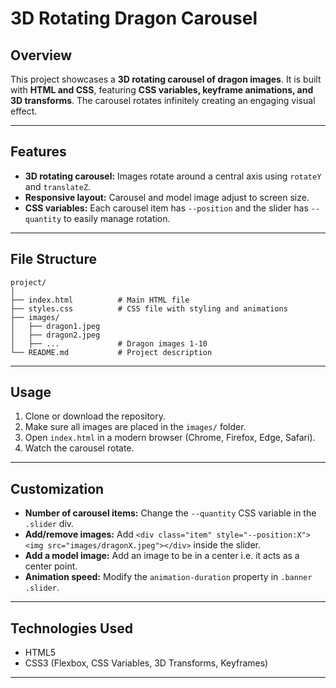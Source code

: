 # 3D Rotating Dragon Carousel 

## Overview

This project showcases a **3D rotating carousel of dragon images**. It is built with **HTML and CSS**, featuring **CSS variables, keyframe animations, and 3D transforms**. The carousel rotates infinitely creating an engaging visual effect.

---

## Features

* **3D rotating carousel:** Images rotate around a central axis using `rotateY` and `translateZ`.
* **Responsive layout:** Carousel and model image adjust to screen size.
* **CSS variables:** Each carousel item has `--position` and the slider has `--quantity` to easily manage rotation.

---

## File Structure

```
project/
│
├── index.html          # Main HTML file
├── styles.css          # CSS file with styling and animations
├── images/
│   ├── dragon1.jpeg
│   ├── dragon2.jpeg
│   ├── ...             # Dragon images 1-10
└── README.md           # Project description
```

---

## Usage

1. Clone or download the repository.
2. Make sure all images are placed in the `images/` folder.
3. Open `index.html` in a modern browser (Chrome, Firefox, Edge, Safari).
4. Watch the carousel rotate.

---

## Customization

* **Number of carousel items:** Change the `--quantity` CSS variable in the `.slider` div.
* **Add/remove images:** Add `<div class="item" style="--position:X"><img src="images/dragonX.jpeg"></div>` inside the slider.
* **Add a model image:** Add an image to be in a center i.e. it acts as a center point.
* **Animation speed:** Modify the `animation-duration` property in `.banner .slider`.

---

## Technologies Used

* HTML5
* CSS3 (Flexbox, CSS Variables, 3D Transforms, Keyframes)


---


